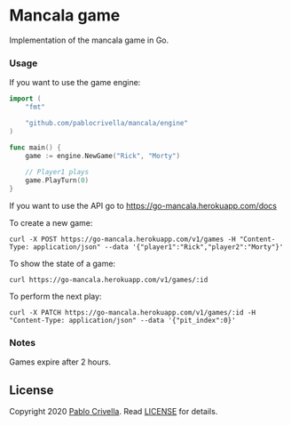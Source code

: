 # Mancala game

Implementation of the mancala game in Go.


### Usage


If you want to use the game engine:


```go
import (
	"fmt"

	"github.com/pablocrivella/mancala/engine"
)

func main() {
    game := engine.NewGame("Rick", "Morty")
    
    // Player1 plays
	game.PlayTurn(0)
}
```

If you want to use the API go to https://go-mancala.herokuapp.com/docs

To create a new game:

```
curl -X POST https://go-mancala.herokuapp.com/v1/games -H "Content-Type: application/json" --data '{"player1":"Rick","player2":"Morty"}'
```

To show the state of a game:

```
curl https://go-mancala.herokuapp.com/v1/games/:id
```

To perform the next play:

```
curl -X PATCH https://go-mancala.herokuapp.com/v1/games/:id -H "Content-Type: application/json" --data '{"pit_index":0}'
```

### Notes

Games expire after 2 hours.

## License

Copyright 2020 [Pablo Crivella](https://pablocrivella.me).
Read [LICENSE](LICENSE) for details.